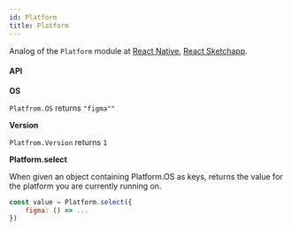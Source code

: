 ```yaml
---
id: Platform
title: Platform
---
```


Analog of the `Platform` module at [React Native](https://facebook.github.io/react-native/docs/platform-specific-code), 
[React Sketchapp](http://airbnb.io/react-sketchapp/docs/API.html#platform).

#### API

**OS**

`Platfrom.OS` returns `"figma""`

**Version**

`Platfrom.Version` returns `1`

**Platform.select** 

When given an object containing Platform.OS as keys, 
returns the value for the platform you are currently running on.

```javascript
const value = Platform.select({
    figma: () => ...
})
```
